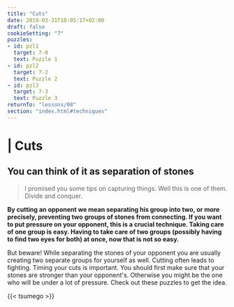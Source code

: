 ```yaml
---
title: "Cuts"
date: 2019-03-31T10:05:17+02:00
draft: false
cookieSetting: "7"
puzzles:
- id: pzl1
  target: 7-0
  text: Puzzle 1
- id: pzl2
  target: 7-2
  text: Puzzle 2
- id: pzl3
  target: 7-3
  text: Puzzle 3
returnTo: "lessons/08"
section: "index.html#techniques"
---
```


# | Cuts
## You can think of it as separation of stones

> I promised you some tips on capturing things. Well this is one of them. Divide and conquer.

**By cutting an opponent we mean separating his group into two, or more precisely, preventing two groups of stones from connecting. If you want to put pressure on your opponent, this is a crucial technique. Taking care of one group is easy. Having to take care of two groups (possibly having to find two eyes for both) at once, now that is not so easy.**

But beware! While separating the stones of your opponent you are usually creating two separate groups for yourself as well. Cutting often leads to fighting. Timing your cuts is important. You should first make sure that your stones are stronger than your opponent's. Otherwise you might be the one who will be under a lot of pressure. Check out these puzzles to get the idea. 

{{< tsumego >}}